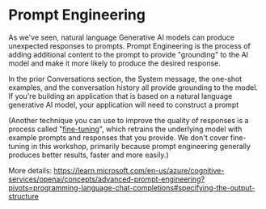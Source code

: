 # Prompt Engineering

As we've seen, natural language Generative AI models can produce unexpected responses to prompts. Prompt Engineering is the process of adding additional content to the prompt to provide "grounding" to the AI model and make it more likely to produce the desired response. 

In the prior Conversations section, the System message, the one-shot examples, and the conversation history all provide grounding to the model. If you're building an application that is based on a natural language generative AI model, your application will need to construct a prompt




(Another technique you can use to improve the quality of responses is a process called "[fine-tuning](https://learn.microsoft.com/en-us/azure/cognitive-services/openai/how-to/fine-tuning)", which retrains the underlying model with example prompts and responses that you provide. We don't cover fine-tuning in this workshop, primarily because prompt engineering generally produces better results, faster and more easily.)

More details: https://learn.microsoft.com/en-us/azure/cognitive-services/openai/concepts/advanced-prompt-engineering?pivots=programming-language-chat-completions#specifying-the-output-structure

